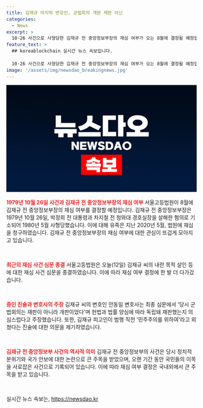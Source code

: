 ```yaml
---
title: 김재규 마지막 변호인, 군법회의 개판 재판 아닌
categories:
  - News
excerpt: >
  10·26 사건으로 사형당한 김재규 전 중앙정보부장의 재심 여부가 오는 8월에 결정될 예정입니다. 서울고등법원은 김재규의 내란목적 살인 등에 대한 재심 사건 심문을 종결했는데, 김재규의 변호인은 군법회의가 개판이었다고 주장하며 재판의 공정성을 의심하고 있습니다. 김재규는 1979년 10월 26일, 박정희 전 대통령과 차지철 전 청와대 경호실장을 살해한 혐의로 기소되어 1980년 5월에 사형당했습니다. 지난해 유족이 법원에 재심을 청구한 바 있습니다.
feature_text: >
  ## koreablockchain 실시간 뉴스 속보입니다.

  10·26 사건으로 사형당한 김재규 전 중앙정보부장의 재심 여부가 오는 8월에 결정될 예정입니다. 서울고등법원은 김재규의 내란목적 살인 등에 대한 재심 사건 심문을 종결했는데, 김재규의 변호인은 군법회의가 개판이었다고 주장하며 재판의 공정성을 의심하고 있습니다. 김재규는 1979년 10월 26일, 박정희 전 대통령과 차지철 전 청와대 경호실장을 살해한 혐의로 기소되어 1980년 5월에 사형당했습니다. 지난해 유족이 법원에 재심을 청구한 바 있습니다.
image: '/assets/img/newsdao_breakingnews.jpg'
---
```


<p><img src="/assets/img/newsdao_breakingnews.jpg" alt="koreablockchain 속보" /></p>

<p><b><span style="color: #ee2323;">1979년 10월 26일 사건과 김재규 전 중앙정보부장의 재심 여부</span></b>
서울고등법원이 8월에 김재규 전 중앙정보부장의 재심 여부를 결정할 예정입니다. 김재규 전 중앙정보부장은 1979년 10월 26일, 박정희 전 대통령과 차지철 전 청와대 경호실장을 살해한 혐의로 기소되어 1980년 5월 사형당했습니다. 이에 대해 유족은 지난 2020년 5월, 법원에 재심을 청구하였습니다. 김재규 전 중앙정보부장의 재심 여부에 대한 관심이 뜨겁게 모아지고 있습니다.</p>

<p data-ke-size="size16">&nbsp;</p>

<p><b><span style="color: #ee2323;">최근의 재심 사건 심문 종결</span></b>
서울고등법원은 오늘(12일) 김재규 씨의 내란 목적 살인 등에 대한 재심 사건 심문을 종결하였습니다. 이에 따라 재심 여부 결정에 한 발 더 다가갔습니다.</p>

<p data-ke-size="size16">&nbsp;</p>

<p><b><span style="color: #ee2323;">증인 진술과 변호사의 주장</span></b>
김재규 씨의 변호인 안동일 변호사는 최종 심문에서 '당시 군법회의는 재판이 아니라 개판이었다'며 헌법과 법률 양심에 따라 독립돼 재판했는지 의심스럽다고 주장했습니다. 또한, 김재규 피고인이 범행 직전 '민주주의를 위하여'라고 외쳤다는 진술에 대한 의문을 제기하였습니다.</p>

<p data-ke-size="size16">&nbsp;</p>

<p><b><span style="color: #ee2323;">김재규 전 중앙정보부 사건의 역사적 의미</span></b>
김재규 전 중앙정보부의 사건은 당시 정치적 분위기와 국가 안보에 대한 논란으로 큰 주목을 받았으며, 오랜 기간 동안 국민들의 이목을 사로잡은 사건으로 기록되어 있습니다. 이에 따라 재심 여부 결정은 국내외에서 큰 주목을 받고 있습니다.</p>

<p data-ke-size="size16">&nbsp;</p>
실시간 뉴스 속보는, <a href="https://newsdao.kr" rel="dofollow">https://newsdao.kr</a>


